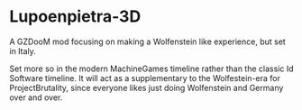 # Lupoenpietra-3D

A GZDooM mod focusing on making a Wolfenstein like experience, but set in Italy.

Set more so in the modern MachineGames timeline rather than the classic Id
Software timeline. It will act as a supplementary to the Wolfestein-era for
ProjectBrutality, since everyone likes just doing Wolfenstein and Germany over
and over.